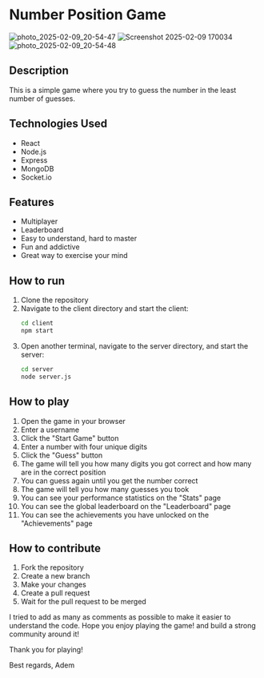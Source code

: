 # Number Position Game

![photo_2025-02-09_20-54-47](https://github.com/user-attachments/assets/4e31fc73-a0c4-4f81-9974-88b1ac72367a)
![Screenshot 2025-02-09 170034](https://github.com/user-attachments/assets/c82a0175-9744-4776-a1dc-25146ddd22f1)
![photo_2025-02-09_20-54-48](https://github.com/user-attachments/assets/7f2e6a09-295d-4a76-be32-e5caf4f5d3cb)

## Description

This is a simple game where you try to guess the number in the least number of guesses.

## Technologies Used

- React
- Node.js
- Express
- MongoDB
- Socket.io 

## Features

- Multiplayer
- Leaderboard
- Easy to understand, hard to master
- Fun and addictive
- Great way to exercise your mind

## How to run

1. Clone the repository
2. Navigate to the client directory and start the client:
   ```bash
   cd client
   npm start
   ```
3. Open another terminal, navigate to the server directory, and start the server:
   ```bash
   cd server
   node server.js
   ```

## How to play

1. Open the game in your browser
2. Enter a username
3. Click the "Start Game" button
4. Enter a number with four unique digits
5. Click the "Guess" button
6. The game will tell you how many digits you got correct and how many are in the correct position
7. You can guess again until you get the number correct
8. The game will tell you how many guesses you took
9. You can see your performance statistics on the "Stats" page
10. You can see the global leaderboard on the "Leaderboard" page
11. You can see the achievements you have unlocked on the "Achievements" page

## How to contribute

1. Fork the repository
2. Create a new branch
3. Make your changes
4. Create a pull request
5. Wait for the pull request to be merged

I tried to add as many as comments as possible to make it easier to understand the code.
Hope you enjoy playing the game! and build a strong community around it!

Thank you for playing!

Best regards,
Adem

